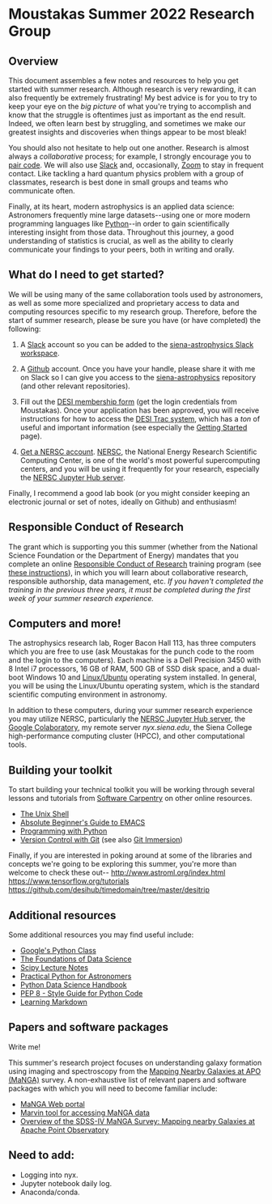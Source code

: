 Moustakas Summer 2022 Research Group
====================================

Overview
--------

This document assembles a few notes and resources to help you get started with
summer research.  Although research is very rewarding, it can also frequently be
extremely frustrating!  My best advice is for you to try to keep your eye on the
*big picture* of what you're trying to accomplish and know that the struggle is
oftentimes just as important as the end result.  Indeed, we often learn best by
struggling, and sometimes we make our greatest insights and discoveries when
things appear to be most bleak!

You should also not hesitate to help out one another.  Research is almost always
a *collaborative* process; for example, I strongly encourage you to [pair
code](https://stackify.com/pair-programming-advantages).  We will also use
[Slack](https://slack.com) and, occasionally, [Zoom](https://zoom.us) to stay in
frequent contact.  Like tackling a hard quantum physics problem with a group of
classmates, research is best done in small groups and teams who communicate
often.

Finally, at its heart, modern astrophysics is an applied data science:
Astronomers frequently mine large datasets--using one or more modern programming
languages like [Python](https://python.org)--in order to gain scientifically
interesting insight from those data. Throughout this journey, a good
understanding of statistics is crucial, as well as the ability to clearly
communicate your findings to your peers, both in writing and orally.

What do I need to get started?
------------------------------

We will be using many of the same collaboration tools used by astronomers, as
well as some more specialized and proprietary access to data and computing
resources specific to my research group. Therefore, before the start of summer
research, please be sure you have (or have completed) the following:

1. A [Slack](https://slack.com) account so you can be added to the
   [siena-astrophysics Slack workspace](https://siena-astrophysics.slack.com).

2. A [Github](https://github.com) account. Once you have your handle, please
   share it with me on Slack so I can give you access to the
   [siena-astrophysics](https://github.com/moustakas/siena-astrophysics)
   repository (and other relevant repositories).

3. Fill out the [DESI membership
   form](https://desi.lbl.gov/trac/wiki/NewMembers#TheNewMemberForm) (get the
   login credentials from Moustakas). Once your application has been approved,
   you will receive instructions for how to access the [DESI Trac
   system](https://desi.lbl.gov/trac/wiki), which has a *ton* of useful and
   important information (see especially the [Getting
   Started](https://desi.lbl.gov/trac/wiki/GettingStarted) page).

4. [Get a NERSC
   account](https://desi.lbl.gov/trac/wiki/Computing/AccessNersc). [NERSC](https://www.nersc.gov/),
   the National Energy Research Scientific Computing Center, is one of the
   world's most powerful supercomputing centers, and you will be using it
   frequently for your research, especially the [NERSC Jupyter
   Hub server](https://jupyter.nersc.gov).


Finally, I recommend a good lab book (or you might consider keeping an
electronic journal or set of notes, ideally on Github) and enthusiasm!

Responsible Conduct of Research
-------------------------------

The grant which is supporting you this summer (whether from the National Science
Foundation or the Department of Energy) mandates that you complete an online
[Responsible Conduct of Research](https://about.citiprogram.org/en/homepage)
training program (see [these
instructions](https://www.siena.edu/files/resources/responsible-conduct-of-research-2016.pdf)),
in which you will learn about collaborative research, responsible authorship,
data management, etc.  *If you haven't completed the training in the previous
three years, it must be completed during the first week of your summer research
experience.*

Computers and more!
-------------------

The astrophysics research lab, Roger Bacon Hall 113, has three computers which
you are free to use (ask Moustakas for the punch code to the room and the login
to the computers). Each machine is a Dell Precision 3450 with 8 Intel i7
processors, 16 GB of RAM, 500 GB of SSD disk space, and a dual-boot Windows 10
and [Linux/Ubuntu](https://ubuntu.com/) operating system installed. In general,
you will be using the Linux/Ubuntu operating system, which is the standard
scientific computing environment in astronomy.

In addition to these computers, during your summer research experience you may
utilize NERSC, particularly the [NERSC Jupyter Hub
server](https://jupyter.nersc.gov), the [Google
Colaboratory](https://colab.research.google.com), my remote server
*nyx.siena.edu*, the Siena College high-performance computing cluster (HPCC),
and other computational tools.

Building your toolkit
---------------------

To start building your technical toolkit you will be working through several
lessons and tutorials from [Software Carpentry](https://software-carpentry.org/lessons) on other online resources.

* [The Unix Shell](http://swcarpentry.github.io/shell-novice)
* [Absolute Beginner's Guide to EMACS](http://www.jesshamrick.com/2012/09/10/absolute-beginners-guide-to-emacs)
* [Programming with Python](http://swcarpentry.github.io/python-novice-inflammation)
* [Version Control with Git](http://swcarpentry.github.io/git-novice) (see also [Git Immersion](http://gitimmersion.com/)) 

Finally, if you are interested in poking around at some of the
libraries and concepts we're going to be exploring this summer, you're
more than welcome to check these out--
  http://www.astroml.org/index.html
  https://www.tensorflow.org/tutorials
  https://github.com/desihub/timedomain/tree/master/desitrip


Additional resources
--------------------
Some additional resources you may find useful include:

* [Google's Python Class](https://developers.google.com/edu/python)
* [The Foundations of Data Science](https://ds8.gitbooks.io/textbook/content)
* [Scipy Lecture Notes](http://www.scipy-lectures.org/index.html)
* [Practical Python for Astronomers](https://python4astronomers.github.io)
* [Python Data Science Handbook](https://github.com/jakevdp/PythonDataScienceHandbook)
* [PEP 8 - Style Guide for Python Code](https://www.python.org/dev/peps/pep-0008/)
* [Learning Markdown](https://daringfireball.net/projects/markdown/syntax)

Papers and software packages
----------------------------

Write me!

This summer's research project focuses on understanding galaxy formation using
imaging and spectroscopy from the [Mapping Nearby Galaxies at APO
(MaNGA)](https://www.sdss.org/surveys/manga) survey. A non-exhaustive list of
relevant papers and software packages with which you will need to become
familiar include:

* [MaNGA Web portal](https://www.sdss.org/surveys/manga)
* [Marvin tool for accessing MaNGA data](https://www.sdss.org/dr15/manga/marvin)
* [Overview of the SDSS-IV MaNGA Survey: Mapping nearby Galaxies at Apache Point Observatory](https://ui.adsabs.harvard.edu/abs/2015ApJ...798....7B/abstract)

Need to add:
------------
* Logging into nyx.
* Jupyter notebook daily log.
* Anaconda/conda.

